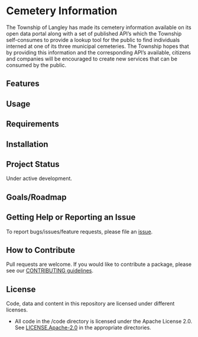 # Cemetery Information


The Township of Langley has made its cemetery information available on its open data portal along with a set of published API’s which the Township self-consumes to provide a lookup tool for the public to find individuals interned at one of its three municipal cemeteries. The Township hopes that by providing this information and the corresponding API’s available, citizens and companies will be encouraged to create new services that can be consumed by the public.

## Features

## Usage

## Requirements

## Installation

## Project Status
Under active development.

## Goals/Roadmap


## Getting Help or Reporting an Issue
To report bugs/issues/feature requests, please file an [issue](https://github.com/BCDevExchange/cemetery-information/issues).

## How to Contribute
Pull requests are welcome. If you would like to contribute a package, please see our [CONTRIBUTING guidelines](https://github.com/BCDevExchange/cemetery-information/blob/master/CONTRIBUTING.md).

## License
Code, data and content in this repository are licensed under different licenses.

- All code in the /code directory is licensed under the Apache License 2.0. See [LICENSE.Apache-2.0](https://github.com/BCDevExchange/cemetery-information/blob/master/code/LICENSE.Apache.2.0) in the appropriate directories.
